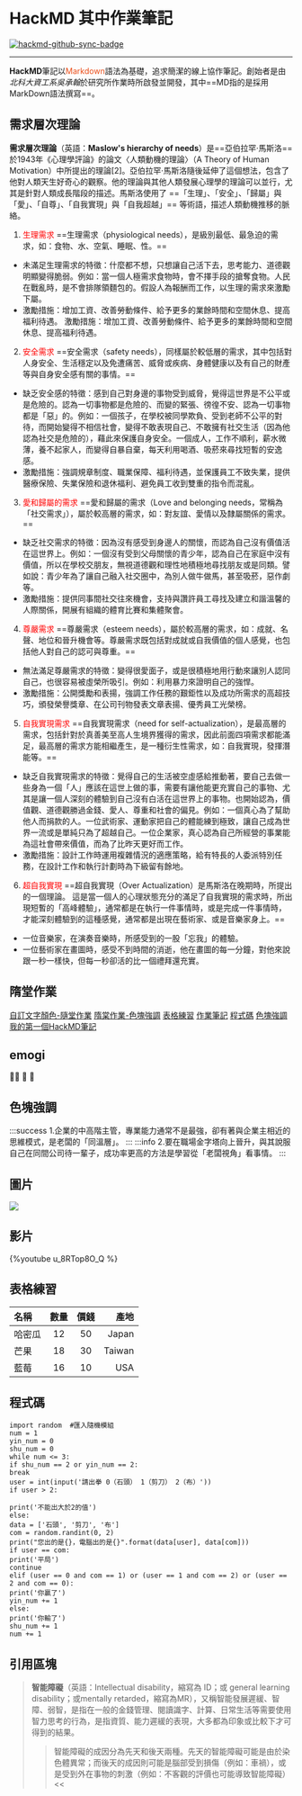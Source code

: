 # HackMD 其中作業筆記

[![hackmd-github-sync-badge](https://hackmd.io/Vko9cLeYQeCPBIr0ZHQWtA/badge)](https://hackmd.io/Vko9cLeYQeCPBIr0ZHQWtA)

---
**HackMD**筆記以<font color=EB4E19>Markdown</font>語法為基礎，追求簡潔的線上協作筆記。創始者是由*北科大資工系吳承翰*於研究所作業時所啟發並開發，其中==MD指的是採用MarkDown語法撰寫==。

## 需求層次理論
**需求層次理論**（英語：**Maslow's hierarchy of needs**）是==亞伯拉罕·馬斯洛==於1943年《心理學評論》的論文〈人類動機的理論〉（A Theory of Human Motivation）中所提出的理論[2]。亞伯拉罕·馬斯洛隨後延伸了這個想法，包含了他對人類天生好奇心的觀察。他的理論與其他人類發展心理學的理論可以並行，尤其是針對人類成長階段的描述。馬斯洛使用了 ==「生理」、「安全」、「歸屬」與「愛」、「自尊」、「自我實現」與「自我超越」== 等術語，描述人類動機推移的脈絡。
1. <font color=ff0000>生理需求</font>
==生理需求（physiological needs），是級別最低、最急迫的需求，如：食物、水、空氣、睡眠、性。==
* 未滿足生理需求的特徵：什麼都不想，只想讓自己活下去，思考能力、道德觀明顯變得脆弱。例如：當一個人極需求食物時，會不擇手段的搶奪食物。人民在戰亂時，是不會排隊領麵包的。假設人為報酬而工作，以生理的需求來激勵下屬。
* 激勵措施：增加工資、改善勞動條件、給予更多的業餘時間和空間休息、提高福利待遇。
激勵措施：增加工資、改善勞動條件、給予更多的業餘時間和空間休息、提高福利待遇。
2. <font color=ff0000>安全需求</font>
==安全需求（safety needs），同樣屬於較低層的需求，其中包括對人身安全、生活穩定以及免遭痛苦、威脅或疾病、身體健康以及有自己的財產等與自身安全感有關的事情。==
* 缺乏安全感的特徵：感到自己對身邊的事物受到威脅，覺得這世界是不公平或是危險的。認為一切事物都是危險的、而變的緊張、徬徨不安、認為一切事物都是「惡」的。例如：一個孩子，在學校被同學欺負、受到老師不公平的對待，而開始變得不相信社會，變得不敢表現自己、不敢擁有社交生活（因為他認為社交是危險的），藉此來保護自身安全。一個成人，工作不順利，薪水微薄，養不起家人，而變得自暴自棄，每天利用喝酒、吸菸來尋找短暫的安逸感。
* 激勵措施：強調規章制度、職業保障、福利待遇，並保護員工不致失業，提供醫療保險、失業保險和退休福利、避免員工收到雙重的指令而混亂。
3. <font color=ff0000>愛和歸屬的需求</font>
==愛和歸屬的需求（Love and belonging needs，常稱為「社交需求」），屬於較高層的需求，如：對友誼、愛情以及隸屬關係的需求。==
* 缺乏社交需求的特徵：因為沒有感受到身邊人的關懷，而認為自己沒有價值活在這世界上。例如：一個沒有受到父母關懷的青少年，認為自己在家庭中沒有價值，所以在學校交朋友，無視道德觀和理性地積極地尋找朋友或是同類。譬如說：青少年為了讓自己融入社交圈中，為別人做牛做馬，甚至吸菸，惡作劇等。
* 激勵措施：提供同事間社交往來機會，支持與讚許員工尋找及建立和諧溫馨的人際關係，開展有組織的體育比賽和集體聚會。
4. <font color=ff0000>尊嚴需求</font>
==尊嚴需求（esteem needs），屬於較高層的需求，如：成就、名聲、地位和晉升機會等。尊嚴需求既包括對成就或自我價值的個人感覺，也包括他人對自己的認可與尊重。==
*  無法滿足尊嚴需求的特徵：變得很愛面子，或是很積極地用行動來讓別人認同自己，也很容易被虛榮所吸引。例如：利用暴力來證明自己的強悍。
*  激勵措施：公開獎勵和表揚，強調工作任務的艱鉅性以及成功所需求的高超技巧，頒發榮譽獎章、在公司刊物發表文章表揚、優秀員工光榮榜。
5. <font color=ff0000>自我實現需求</font>
==自我實現需求（need for self-actualization），是最高層的需求，包括針對於真善美至高人生境界獲得的需求，因此前面四項需求都能滿足，最高層的需求方能相繼產生，是一種衍生性需求，如：自我實現，發揮潛能等。==
* 缺乏自我實現需求的特徵：覺得自己的生活被空虛感給推動著，要自己去做一些身為一個「人」應該在這世上做的事，需要有讓他能更充實自己的事物、尤其是讓一個人深刻的體驗到自己沒有白活在這世界上的事物。也開始認為，價值觀、道德觀勝過金錢、愛人、尊重和社會的偏見。例如：一個真心為了幫助他人而捐款的人。一位武術家、運動家把自己的體能練到極致，讓自己成為世界一流或是單純只為了超越自己。一位企業家，真心認為自己所經營的事業能為這社會帶來價值，而為了比昨天更好而工作。
* 激勵措施：設計工作時運用複雜情況的適應策略，給有特長的人委派特別任務，在設計工作和執行計劃時為下級留有餘地。
6. <font color=ff0000>超自我實現</font>
==超自我實現（Over Actualization）是馬斯洛在晚期時，所提出的一個理論。
這是當一個人的心理狀態充分的滿足了自我實現的需求時，所出現短暫的「高峰體驗」，通常都是在執行一件事情時，或是完成一件事情時，才能深刻體驗到的這種感覺，通常都是出現在藝術家、或是音樂家身上。==
* 一位音樂家，在演奏音樂時，所感受到的一股「忘我」的體驗。
* 一位藝術家在畫圖時，感受不到時間的消逝，他在畫圖的每一分鐘，對他來說跟一秒一樣快，但每一秒卻活的比一個禮拜還充實。
## 隋堂作業
 [自訂文字顏色-隨堂作業](https://hackmd.io/@shaingmin/Hkxdn8Fz5)
 [隋棠作業-色塊強調](https://hackmd.io/@shaingmin/B1BcxVlf9)
 [表格練習](https://hackmd.io/@shaingmin/ByrSfcfXc)
 [作業筆記](https://hackmd.io/@shaingmin/SytYS0om5)
 [程式碼](https://hackmd.io/@shaingmin/rJ4nAai79)
 [色塊強調](https://hackmd.io/@shaingmin/SkDiLLYMc)
 [我的第一個HackMD筆記](https://hackmd.io/@shaingmin/HJqBiiax5)
 ## emogi
 :horse::horse: :tiger: :tiger:
 ## 色塊強調
 :::success
 1.企業的中高階主管，專業能力通常不是最強，卻有著與企業主相近的思維模式，是老闆的「同溫層」。
 :::
 :::info
 2.要在職場金字塔向上晉升，與其說服自己在同間公司待一輩子，成功率更高的方法是學習從「老闆視角」看事情。 
 :::
 
## 圖片
![](https://i.imgur.com/WtEXYGY.png)
## 影片
{%youtube u_8RTop8O_Q %}

## 表格練習
| 名稱 | 數量 |價錢| 產地 |
| :-------- | :--------: |:---:| --------: |
| 哈密瓜     | 12     | 50 |Japan       |
| 芒果       | 18     | 30 | Taiwan     |
| 藍莓       | 16     | 10 | USA     |
## 程式碼
 ```python=
import random  #匯入隨機模組
num = 1
yin_num = 0
shu_num = 0
while num <= 3:
if shu_num == 2 or yin_num == 2:
break
user = int(input('請出拳 0（石頭） 1（剪刀） 2（布）'))
if user > 2:
```
```javascript=10
print('不能出大於2的值')
else:
data = ['石頭', '剪刀', '布']
com = random.randint(0, 2)
print("您出的是{}，電腦出的是{}".format(data[user], data[com]))
if user == com:
print('平局')
continue
elif (user == 0 and com == 1) or (user == 1 and com == 2) or (user == 2 and com == 0):
print('你贏了')
yin_num += 1
else:
print('你輸了')
shu_num += 1
num += 1
```
 ## 引用區塊
> 
> **智能障礙**（英語：Intellectual disability，縮寫為 ID；或 general learning disability；或mentally retarded，縮寫為MR），又稱智能發展遲緩、智障、弱智，是指在一般的金錢管理、閱讀識字、計算、日常生活等需要使用智力思考的行為，是指資質、能力遲緩的表現，大多都為印象或比較下才可得到的結果。
>>智能障礙的成因分為先天和後天兩種。先天的智能障礙可能是由於染色體異常；而後天的成因則可能是腦部受到損傷（例如：車禍），或是受到外在事物的刺激（例如：不客觀的評價也可能導致智能障礙）<<
>>
 